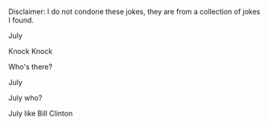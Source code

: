 Disclaimer: I do not condone these jokes, they are from a collection of jokes I found.

July

Knock Knock

Who's there?

July

July who?

July like Bill Clinton

